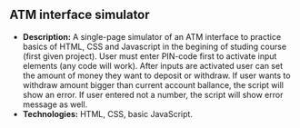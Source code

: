 ## ATM interface simulator  
- **Description:** A single-page simulator of an ATM interface to practice basics of HTML, CSS and Javascript in the begining of studing course (first given project). 
User must enter PIN-code first to activate input elements (any code will work). After inputs are activated user can set the amount of money they want to deposit or withdraw. If user wants to withdraw amount bigger than current account ballance, the script will show an error. If user entered not a number, the script will show error message as well.
- **Technologies:** HTML, CSS, basic JavaScript.  